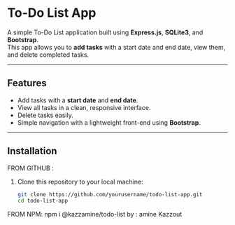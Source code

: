 # To-Do List App

A simple To-Do List application built using **Express.js**, **SQLite3**, and **Bootstrap**.  
This app allows you to **add tasks** with a start date and end date, view them, and delete completed tasks.

---

## Features

- Add tasks with a **start date** and **end date**.
- View all tasks in a clean, responsive interface.
- Delete tasks easily.
- Simple navigation with a lightweight front-end using **Bootstrap**.

---

## Installation
 FROM GITHUB :
1. Clone this repository to your local machine:
   ```bash
   git clone https://github.com/yourusername/todo-list-app.git
   cd todo-list-app

FROM NPM:
    npm i @kazzamine/todo-list
by : amine Kazzout
